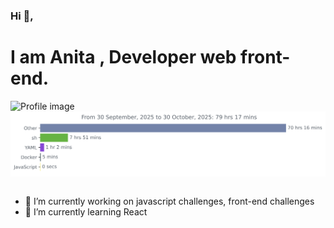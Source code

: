 ### Hi 👋,
 <h1>I am Anita , Developer web front-end.</h1>
    <img src="https://github.com/avinal/avinal/blob/master/images/github-profile.jpg" alt="Profile image" />
    <img src="https://github.com/avinal/avinal/blob/master/images/stat.svg" alt="wakatime graph">

<!--START_SECTION:waka-->
```text

```
<!--END_SECTION:waka-->

- 🔭 I’m currently working on javascript challenges, front-end challenges
- 🌱 I’m currently learning React

<!-- - 👯 I’m looking to collaborate on ...
- 🤔 I’m looking for help with API, JSON
- 💬 Ask me about CSS
- 📫 How to reach me: ...
- 😄 Pronouns: ...
- ⚡ Fun fact: ...-->
